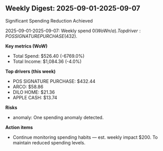 ## Weekly Digest: 2025-09-01-2025-09-07
Significant Spending Reduction Achieved

2025-09-01-2025-09-07: Weekly spend $0 (WoW n/a). Top driver: POS SIGNATURE PURCHASE ($432).


**Key metrics (WoW)**
- Total Spend: $526.40 (-6769.0%)
- Total Income: $1,084.36 (-4.0%)

**Top drivers (this week)**
- POS SIGNATURE PURCHASE: $432.44
- ARCO: $58.86
- DILO HOME: $21.36
- APPLE CASH: $13.74

**Risks**
- anomaly: One spending anomaly detected.

**Action items**
- Continue monitoring spending habits — est. weekly impact $200. To maintain reduced spending levels.
